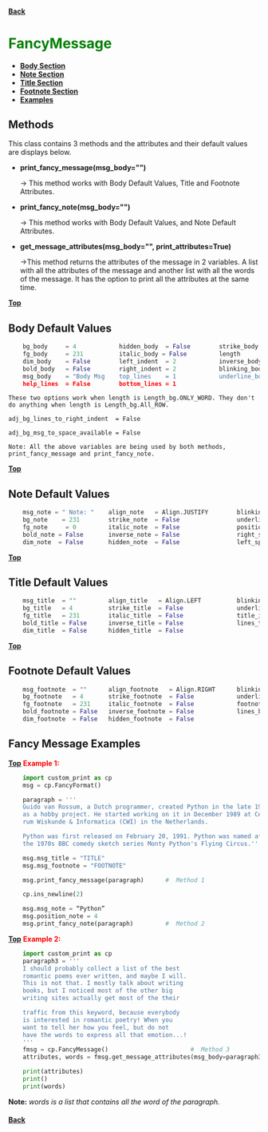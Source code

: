 #### [Back](README.md) 

# <span style="color:green"> <strong> FancyMessage </strong> </span>

* [**Body Section**](#body-default-values)
* [**Note Section**](#note-default-values)
* [**Title Section**](#title-default-values)
* [**Footnote Section**](#footnote-default-values)
* [**Examples**](#fancy-message-examples)


<!-- ---------------------------------- -->
<!-- General Section                    -->
<!-- ---------------------------------- -->
## Methods

This class contains 3 methods and the attributes and their default values are displays below.
+ **print_fancy_message(msg_body="")**

	→ This method works with Body Default Values, Title and Footnote Attributes.

+ **print_fancy_note(msg_body="")**

	→ This method works with Body Default Values, and Note Default Attributes.

+ **get_message_attributes(msg_body="", print_attributes=True)**

	→This method returns the attributes of the message in 2 variables. A list with all the attributes of the message and another list with all the words of the message. It has the option to print all the attributes at the same time.

[**Top**](#fancymessage)

## Body Default Values

```python
    bg_body     = 4            hidden_body  = False        strike_body    = False			
    fg_body     = 231	       italic_body = False         length         = Length_bg.ALL_ROW 
    dim_body    = False	       left_indent  = 2            inverse_body   = False			
    bold_body   = False        right_indent = 2            blinking_body  = False			
    msg_body    = "Body Msg	   top_lines    = 1            underline_body = False			
    help_lines  = False        bottom_lines = 1
```

    These two options work when length is Length_bg.ONLY_WORD. They don't do anything when length is Length_bg.All_ROW.

	adj_bg_lines_to_right_indent  = False

	adj_bg_msg_to_space_available = False

    Note: All the above variables are being used by both methods, print_fancy_message and print_fancy_note.

[**Top**](#fancymessage)

## Note Default Values

```python
    msg_note = " Note: "    align_note   = Align.JUSTIFY        blinking_note    = False
    bg_note    = 231        strike_note  = False                underline_note   = False
    fg_note     = 0         italic_note  = False                position_note    = 1 
    bold_note = False       inverse_note = False                right_space_note = 2
    dim_note  = False       hidden_note  = False                left_space_note	 = 2	
```

[**Top**](#fancymessage)

## Title Default Values

```python
    msg_title  = ""         align_title   = Align.LEFT          blinking_title		= False
    bg_title   = 4          strike_title  = False               underline_title	= False
    fg_title   = 231        italic_title  = False               title_indent		= 2
    bold_title = False      inverse_title = False               lines_title_body	= 1
    dim_title  = False      hidden_title  = False
```
[**Top**](#fancymessage)

## Footnote Default Values

```python
    msg_footnote  = ""      align_footnote   = Align.RIGHT      blinking_footnote   = False
    bg_footnote   = 4		strike_footnote  = False            underline_footnote  = False
    fg_footnote	  = 231     italic_footnote  = False            footnote_indent     = 2
    bold_footnote = False   inverse_footnote = False            lines_body_footnote = 1
    dim_footnote  = False   hidden_footnote  = False
```

## Fancy Message Examples
[**Top**](#fancymessage) <span style="color:red"> <strong> Example 1: </strong> </span>

```python
    import custom_print as cp
	msg = cp.FancyFormat()

	paragraph = '''
    Guido van Rossum, a Dutch programmer, created Python in the late 1980s
	as a hobby project. He started working on it in December 1989 at Cent-
	rum Wiskunde & Informatica (CWI) in the Netherlands.

    Python was first released on February 20, 1991. Python was named after
	the 1970s BBC comedy sketch series Monty Python's Flying Circus.'''

	msg.msg_title = "TITLE"
	msg.msg_footnote = "FOOTNOTE"

	msg.print_fancy_message(paragraph)		#  Method 1

	cp.ins_newline(2)

	msg.msg_note = “Python”
    msg.position_note = 4
	msg.print_fancy_note(paragraph)			#  Method 2
```

[**Top**](#fancymessage) <span style="color:red"> <strong> Example 2: </strong> </span>

```python
    import custom_print as cp
    paragraph3 = '''
    I should probably collect a list of the best
    romantic poems ever written, and maybe I will.
    This is not that. I mostly talk about writing
    books, but I noticed most of the other big
    writing sites actually get most of the their

    traffic from this keyword, because everybody
    is interested in romantic poetry! When you
    want to tell her how you feel, but do not
    have the words to express all that emotion...!
    '''
    fmsg = cp.FancyMessage()                       #  Method 3
    attributes, words = fmsg.get_message_attributes(msg_body=paragraph3, print_attributes=True)

    print(attributes)
    print()
    print(words)
```

**Note:** *words is a list that contains all the word of the paragraph.*

#### [Back](README.md)